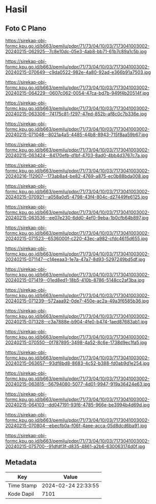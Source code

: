 # Hasil

## Foto C Plano

https://sirekap-obj-formc.kpu.go.id/b663/pemilu/pdpr/71/73/04/10/03/7173041003002-20240215-062925--7c8e10dc-05e3-4ab8-bb71-61b7c89a1c5b.jpg

https://sirekap-obj-formc.kpu.go.id/b663/pemilu/pdpr/71/73/04/10/03/7173041003002-20240215-070649--c9da0522-982e-4a80-92ad-e366b91a7503.jpg

https://sirekap-obj-formc.kpu.go.id/b663/pemilu/pdpr/71/73/04/10/03/7173041003002-20240215-064229--0607c062-0054-47ca-bd7b-949f4b20514f.jpg

https://sirekap-obj-formc.kpu.go.id/b663/pemilu/pdpr/71/73/04/10/03/7173041003002-20240215-063306--74175c81-f297-47ed-852b-af8c0c7b336e.jpg

https://sirekap-obj-formc.kpu.go.id/b663/pemilu/pdpr/71/73/04/10/03/7173041003002-20240215-071048--8021a4a5-4485-44b8-8943-715f8aa59b67.jpg

https://sirekap-obj-formc.kpu.go.id/b663/pemilu/pdpr/71/73/04/10/03/7173041003002-20240215-063424--84170efb-d1bf-4703-8ad0-4bb4d3767c7a.jpg

https://sirekap-obj-formc.kpu.go.id/b663/pemilu/pdpr/71/73/04/10/03/7173041003002-20240216-112907--173ab8a4-be82-4769-a875-ec0b88bda008.jpg

https://sirekap-obj-formc.kpu.go.id/b663/pemilu/pdpr/71/73/04/10/03/7173041003002-20240215-070921--a058a0d5-4798-43f4-804c-d27449fe6125.jpg

https://sirekap-obj-formc.kpu.go.id/b663/pemilu/pdpr/71/73/04/10/03/7173041003002-20240215-063536--ee07e230-6dd0-4ef0-9eba-1b0cfb64b897.jpg

https://sirekap-obj-formc.kpu.go.id/b663/pemilu/pdpr/71/73/04/10/03/7173041003002-20240215-071523--6536000f-c220-43ec-a982-cfdc4615d655.jpg

https://sirekap-obj-formc.kpu.go.id/b663/pemilu/pdpr/71/73/04/10/03/7173041003002-20240215-071147--c14eeaa3-1e7a-47a7-8d93-5297249bd5df.jpg

https://sirekap-obj-formc.kpu.go.id/b663/pemilu/pdpr/71/73/04/10/03/7173041003002-20240215-071419--01ed8ed1-18b5-410b-8786-5148cc2af3ba.jpg

https://sirekap-obj-formc.kpu.go.id/b663/pemilu/pdpr/71/73/04/10/03/7173041003002-20240215-071239--572aaa92-0de7-450e-ac2a-49a3f6585b36.jpg

https://sirekap-obj-formc.kpu.go.id/b663/pemilu/pdpr/71/73/04/10/03/7173041003002-20240215-071328--c3a7888e-b904-4fe0-b474-1aed87683ab1.jpg

https://sirekap-obj-formc.kpu.go.id/b663/pemilu/pdpr/71/73/04/10/03/7173041003002-20240215-070550--0f787895-3498-4a52-8c6e-1738d9ec1fa5.jpg

https://sirekap-obj-formc.kpu.go.id/b663/pemilu/pdpr/71/73/04/10/03/7173041003002-20240215-063657--93df8bd8-8683-4c52-b388-fd0ab9d1e254.jpg

https://sirekap-obj-formc.kpu.go.id/b663/pemilu/pdpr/71/73/04/10/03/7173041003002-20240215-063815--56794080-5077-4d01-9947-919a36424e63.jpg

https://sirekap-obj-formc.kpu.go.id/b663/pemilu/pdpr/71/73/04/10/03/7173041003002-20240215-064103--dd047191-93f6-4785-966e-be3994b4d69d.jpg

https://sirekap-obj-formc.kpu.go.id/b663/pemilu/pdpr/71/73/04/10/03/7173041003002-20240215-070804--ebecfb0a-f06f-4aee-acca-05d8dcd6ba91.jpg

https://sirekap-obj-formc.kpu.go.id/b663/pemilu/pdpr/71/73/04/10/03/7173041003002-20240215-075700--91dfdf3f-d835-4861-a2b6-630063174d0f.jpg


## Metadata

| Key        | Value               |
| ---------- | ------------------- |
| Time Stamp | 2024-02-24 22:33:55 |
| Kode Dapil | 7101                |



